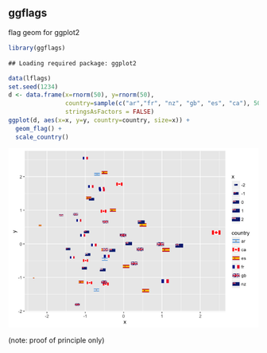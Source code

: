 ggflags
-------

flag geom for ggplot2

``` r
library(ggflags)
```

    ## Loading required package: ggplot2

``` r
data(lflags)
set.seed(1234)
d <- data.frame(x=rnorm(50), y=rnorm(50), 
                country=sample(c("ar","fr", "nz", "gb", "es", "ca"), 50, TRUE), 
                stringsAsFactors = FALSE)
ggplot(d, aes(x=x, y=y, country=country, size=x)) + 
  geom_flag() + 
  scale_country()
```

![](README_files/figure-markdown_github/demo-1.png)<!-- -->

(note: proof of principle only)
